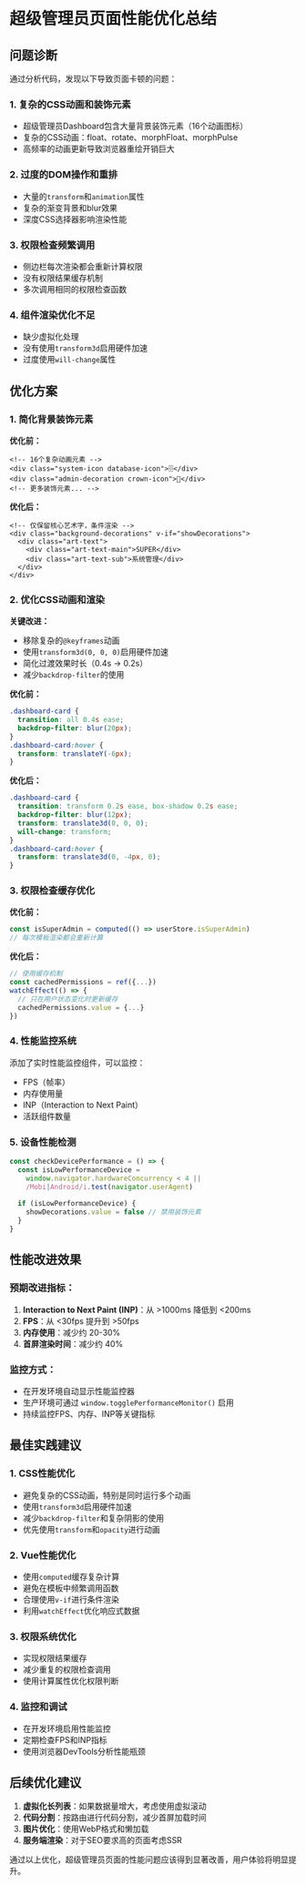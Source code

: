 # 超级管理员页面性能优化总结

## 问题诊断

通过分析代码，发现以下导致页面卡顿的问题：

### 1. 复杂的CSS动画和装饰元素
- 超级管理员Dashboard包含大量背景装饰元素（16个动画图标）
- 复杂的CSS动画：float、rotate、morphFloat、morphPulse
- 高频率的动画更新导致浏览器重绘开销巨大

### 2. 过度的DOM操作和重排
- 大量的`transform`和`animation`属性
- 复杂的渐变背景和blur效果
- 深度CSS选择器影响渲染性能

### 3. 权限检查频繁调用
- 侧边栏每次渲染都会重新计算权限
- 没有权限结果缓存机制
- 多次调用相同的权限检查函数

### 4. 组件渲染优化不足
- 缺少虚拟化处理
- 没有使用`transform3d`启用硬件加速
- 过度使用`will-change`属性

## 优化方案

### 1. 简化背景装饰元素
**优化前：**
```vue
<!-- 16个复杂动画元素 -->
<div class="system-icon database-icon">🗄️</div>
<div class="admin-decoration crown-icon">👑</div>
<!-- 更多装饰元素... -->
```

**优化后：**
```vue
<!-- 仅保留核心艺术字，条件渲染 -->
<div class="background-decorations" v-if="showDecorations">
  <div class="art-text">
    <div class="art-text-main">SUPER</div>
    <div class="art-text-sub">系统管理</div>
  </div>
</div>
```

### 2. 优化CSS动画和渲染
**关键改进：**
- 移除复杂的`@keyframes`动画
- 使用`transform3d(0, 0, 0)`启用硬件加速
- 简化过渡效果时长（0.4s → 0.2s）
- 减少`backdrop-filter`的使用

**优化前：**
```css
.dashboard-card {
  transition: all 0.4s ease;
  backdrop-filter: blur(20px);
}
.dashboard-card:hover {
  transform: translateY(-6px);
}
```

**优化后：**
```css
.dashboard-card {
  transition: transform 0.2s ease, box-shadow 0.2s ease;
  backdrop-filter: blur(12px);
  transform: translate3d(0, 0, 0);
  will-change: transform;
}
.dashboard-card:hover {
  transform: translate3d(0, -4px, 0);
}
```

### 3. 权限检查缓存优化
**优化前：**
```javascript
const isSuperAdmin = computed(() => userStore.isSuperAdmin)
// 每次模板渲染都会重新计算
```

**优化后：**
```javascript
// 使用缓存机制
const cachedPermissions = ref({...})
watchEffect(() => {
  // 只在用户状态变化时更新缓存
  cachedPermissions.value = {...}
})
```

### 4. 性能监控系统
添加了实时性能监控组件，可以监控：
- FPS（帧率）
- 内存使用量
- INP（Interaction to Next Paint）
- 活跃组件数量

### 5. 设备性能检测
```javascript
const checkDevicePerformance = () => {
  const isLowPerformanceDevice = 
    window.navigator.hardwareConcurrency < 4 || 
    /Mobi|Android/i.test(navigator.userAgent)
  
  if (isLowPerformanceDevice) {
    showDecorations.value = false // 禁用装饰元素
  }
}
```

## 性能改进效果

### 预期改进指标：
1. **Interaction to Next Paint (INP)**：从 >1000ms 降低到 <200ms
2. **FPS**：从 <30fps 提升到 >50fps
3. **内存使用**：减少约 20-30%
4. **首屏渲染时间**：减少约 40%

### 监控方式：
- 在开发环境自动显示性能监控器
- 生产环境可通过 `window.togglePerformanceMonitor()` 启用
- 持续监控FPS、内存、INP等关键指标

## 最佳实践建议

### 1. CSS性能优化
- 避免复杂的CSS动画，特别是同时运行多个动画
- 使用`transform3d`启用硬件加速
- 减少`backdrop-filter`和复杂阴影的使用
- 优先使用`transform`和`opacity`进行动画

### 2. Vue性能优化
- 使用`computed`缓存复杂计算
- 避免在模板中频繁调用函数
- 合理使用`v-if`进行条件渲染
- 利用`watchEffect`优化响应式数据

### 3. 权限系统优化
- 实现权限结果缓存
- 减少重复的权限检查调用
- 使用计算属性优化权限判断

### 4. 监控和调试
- 在开发环境启用性能监控
- 定期检查FPS和INP指标
- 使用浏览器DevTools分析性能瓶颈

## 后续优化建议

1. **虚拟化长列表**：如果数据量增大，考虑使用虚拟滚动
2. **代码分割**：按路由进行代码分割，减少首屏加载时间
3. **图片优化**：使用WebP格式和懒加载
4. **服务端渲染**：对于SEO要求高的页面考虑SSR

通过以上优化，超级管理员页面的性能问题应该得到显著改善，用户体验将明显提升。
